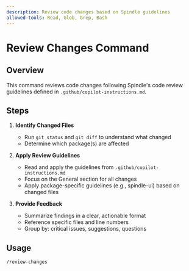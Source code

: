 ```yaml
---
description: Review code changes based on Spindle guidelines
allowed-tools: Read, Glob, Grep, Bash
---
```


# Review Changes Command

## Overview

This command reviews code changes following Spindle's code review guidelines defined in `.github/copilot-instructions.md`.

## Steps

1. **Identify Changed Files**
   - Run `git status` and `git diff` to understand what changed
   - Determine which package(s) are affected

2. **Apply Review Guidelines**
   - Read and apply the guidelines from `.github/copilot-instructions.md`
   - Focus on the General section for all changes
   - Apply package-specific guidelines (e.g., spindle-ui) based on changed files

3. **Provide Feedback**
   - Summarize findings in a clear, actionable format
   - Reference specific files and line numbers
   - Group by: critical issues, suggestions, questions

## Usage

```bash
/review-changes
```

